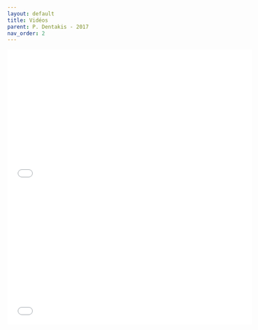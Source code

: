 ```yaml
---
layout: default
title: Vidéos
parent: P. Dentakis - 2017
nav_order: 2
---
```



<!--VIDEO-->

<!--YOUTUBE embed 2 videos

<iframe width="560" height="315" src="https://www.youtube.com/embed/0MvHUmcq1js" title="YouTube video player" frameborder="0" allow="accelerometer; autoplay; clipboard-write; encrypted-media; gyroscope; picture-in-picture" allowfullscreen></iframe>

<iframe width="560" height="315" src="https://www.youtube.com/embed/pxFFB3pm3s4&t=1s" title="YouTube video player" frameborder="0" allow="accelerometer; autoplay; clipboard-write; encrypted-media; gyroscope; picture-in-picture" allowfullscreen></iframe>
-->


<iframe width="560" height="315" src="../assets/videos/den17_video1_aefestival.mp4" title="YouTube video player" frameborder="0" allow="accelerometer; clipboard-write; encrypted-media; gyroscope; picture-in-picture" allowfullscreen></iframe>

<iframe width="560" height="315" src="../assets/videos/den17_video2_aefestival.mp4" title="YouTube video player" frameborder="0" allow="accelerometer; autoplay; clipboard-write; encrypted-media; gyroscope; picture-in-picture" allowfullscreen></iframe>
